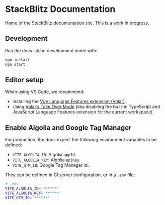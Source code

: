 # StackBlitz Documentation

Home of the StackBlitz documentation site. This is a work in progress.

## Development

Run the docs site in development mode with:

```sh
npm install
npm start
```

## Editor setup

When using VS Code, we recommend:

- Installing the [Vue Language Features extension (Volar)](https://marketplace.visualstudio.com/items?itemName=Vue.volar).
- Using [Volar’s Take Over Mode](https://github.com/johnsoncodehk/volar/discussions/471) (aka disabling the built-in TypeScript and JavaScript Language Features extension for the current workspace).

## Enable Algolia and Google Tag Manager

For production, the docs expect the following environment variables to be defined:

- `VITE_ALGOLIA_ID`: Algolia `appId`.
- `VITE_ALGOLIA_KEY`: Algolia `apiKey`.
- `VITE_GTM_ID`: Google Tag Manager id.

They can be defined in CI server configuration, or in a `.env` file:

```sh
# .env
VITE_ALGOLIA_ID='******'
VITE_ALGOLIA_KEY='******'
VITE_GTM_ID='******'
```
